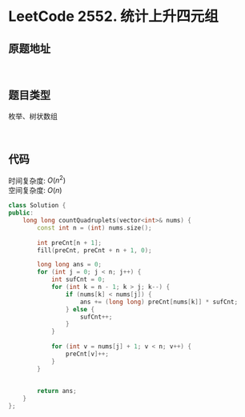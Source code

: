 # LeetCode 2552. 统计上升四元组

## 原题地址


[](https://leetcode.cn/problems/count-increasing-quadruplets)

<br/>

## 题目类型

枚举、树状数组

<br/>

## 代码

时间复杂度: $O(n^2)$ 
<br/>
空间复杂度: $O(n)$

```C++
class Solution {
public:
    long long countQuadruplets(vector<int>& nums) {
        const int n = (int) nums.size();
        
        int preCnt[n + 1];
        fill(preCnt, preCnt + n + 1, 0);

        long long ans = 0;
        for (int j = 0; j < n; j++) {
            int sufCnt = 0;
            for (int k = n - 1; k > j; k--) {
                if (nums[k] < nums[j]) {
                    ans += (long long) preCnt[nums[k]] * sufCnt;
                } else {
                    sufCnt++;
                }
            }
            
            for (int v = nums[j] + 1; v < n; v++) {
                preCnt[v]++;
            }
        }
        
        
        return ans;
    }
};
```